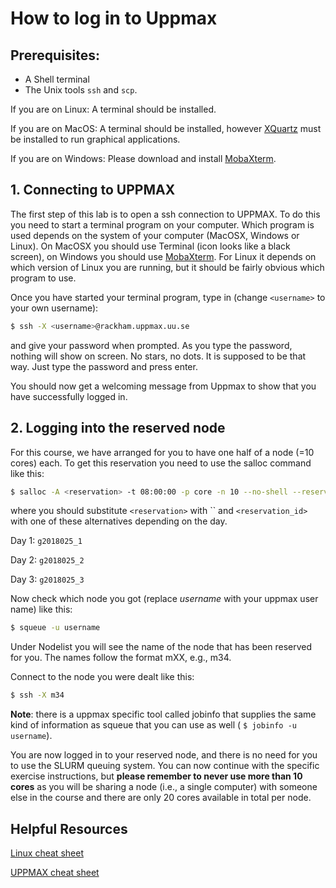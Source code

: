 # How to log in to Uppmax 

## Prerequisites:

* A Shell terminal
* The Unix tools `ssh` and `scp`.

If you are on Linux: A terminal should be installed.

If you are on MacOS: A terminal should be installed, however [XQuartz](https://www.xquartz.org/) 
must be installed to run graphical applications.

If you are on Windows: Please download and install [MobaXterm](http://mobaxterm.mobatek.net). 

## 1. Connecting to UPPMAX

The first step of this lab is to open a ssh connection to UPPMAX. To do this you need 
to start a terminal program on your computer. Which program is used depends on the 
system of your computer (MacOSX, Windows or Linux). On MacOSX you should use Terminal 
(icon looks like a black screen), on Windows you should use 
[MobaXterm](http://mobaxterm.mobatek.net). For Linux it depends on which version of 
Linux you are running, but it should be fairly obvious which program to use.

Once you have started your terminal program, type in (change `<username>` to your own username):

```bash
$ ssh -X <username>@rackham.uppmax.uu.se
```

and give your password when prompted. As you type the password, nothing will show on 
screen. No stars, no dots. It is supposed to be that way. Just type the password and 
press enter.

You should now get a welcoming message from Uppmax to show that you have successfully 
logged in.

## 2. Logging into the reserved node

For this course, we have arranged for you to have one half of a node (=10 cores) each. 
To get this reservation you need to use the salloc command like this:

```bash
$ salloc -A <reservation> -t 08:00:00 -p core -n 10 --no-shell --reservation=<reservation_id> &
```

where you should substitute `<reservation>` with `` and `<reservation_id>` with one of these 
alternatives depending on the day.

Day 1: `g2018025_1`

Day 2: `g2018025_2`

Day 3: `g2018025_3`

Now check which node you got (replace *username* with your uppmax user name) like this:

```bash
$ squeue -u username
```

Under Nodelist you will see the name of the node that has been reserved for you. The names 
follow the format mXX, e.g., m34.

Connect to the node you were dealt like this:

```bash
$ ssh -X m34
```

**Note**: there is a uppmax specific tool called jobinfo that supplies the same kind of 
information as squeue that you can use as well ( `$ jobinfo -u username`).

You are now logged in to your reserved node, and there is no need for you to use the 
SLURM queuing system. You can now continue with the specific exercise instructions, 
but **please remember to never use more than 10 cores** as you will be sharing a node 
(i.e., a single computer) with someone else in the course and there are only 20 cores 
available in total per node.

## Helpful Resources

[Linux cheat sheet](files/linux-cheat-sheet.pdf)

[UPPMAX cheat sheet](files/uppmax-cheat-sheet.png)

